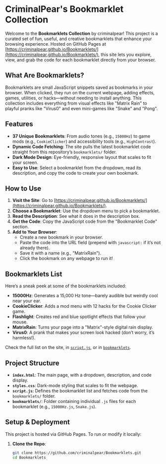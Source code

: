 # CriminalPear's Bookmarklet Collection

Welcome to the **Bookmarklets Collection** by criminalpear! This project is a curated set of fun, useful, and creative bookmarklets that enhance your browsing experience. Hosted on GitHub Pages at [https://criminalpear.github.io/Bookmarklets/](https://criminalpear.github.io/Bookmarklets/), this site lets you explore, view, and grab the code for each bookmarklet directly from your browser.

## What Are Bookmarklets?

Bookmarklets are small JavaScript snippets saved as bookmarks in your browser. When clicked, they run on the current webpage, adding effects, games, utilities, or hacks—without needing to install anything. This collection includes everything from visual effects like "Matrix Rain" to playful pranks like "Virus0" and even mini-games like "Snake" and "Pong".

## Features

- **37 Unique Bookmarklets**: From audio tones (e.g., `15000Hz`) to game mods (e.g., `CookieClicker`) and accessibility tools (e.g., `HighContrast`).
- **Dynamic Code Fetching**: The site pulls the latest bookmarklet code straight from this repository’s `bookmarklets/` folder.
- **Dark Mode Design**: Eye-friendly, responsive layout that scales to fit your screen.
- **Easy to Use**: Select a bookmarklet from the dropdown, read its description, and copy the code to create your own bookmark.

## How to Use

1. **Visit the Site**: Go to [https://criminalpear.github.io/Bookmarklets/](https://criminalpear.github.io/Bookmarklets/).
2. **Choose a Bookmarklet**: Use the dropdown menu to pick a bookmarklet.
3. **Read the Description**: See what it does in the description box.
4. **Get the Code**: Copy the JavaScript code from the "Bookmarklet Code" section.
5. **Add to Your Browser**:
   - Create a new bookmark in your browser.
   - Paste the code into the URL field (prepend with `javascript:` if it’s not already there).
   - Save it with a name (e.g., "MatrixRain").
   - Click the bookmark on any webpage to run it!

## Bookmarklets List

Here’s a sneak peek at some of the bookmarklets included:

- **15000Hz**: Generates a 15,000 Hz tone—barely audible but weirdly cool near your ear.
- **CookieClicker**: Adds a mod menu with 12 hacks for the Cookie Clicker game.
- **Flashlight**: Creates red and blue spotlight effects that follow your mouse.
- **MatrixRain**: Turns your page into a "Matrix"-style digital rain display.
- **Virus0**: A prank that makes your screen look hacked (don’t worry, it’s harmless!).

Check the full list on the site, in [`script.js`](script.js), or in [`bookmarklets`](bookmarklets).

## Project Structure

- **`index.html`**: The main page, with a dropdown, description, and code display.
- **`styles.css`**: Dark-mode styling that scales to fit the webpage.
- **`script.js`**: Defines the bookmarklet list and fetches code from the `bookmarklets/` folder.
- **`bookmarklets/`**: Folder containing individual `.js` files for each bookmarklet (e.g., `15000Hz.js`, `Snake.js`).

## Setup & Deployment

This project is hosted via GitHub Pages. To run or modify it locally:

1. **Clone the Repo**:
   ```bash
   git clone https://github.com/criminalpear/Bookmarklets.git
   cd Bookmarklets
